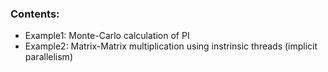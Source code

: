 ### Contents:
* Example1: Monte-Carlo calculation of PI
* Example2: Matrix-Matrix multiplication using instrinsic threads (implicit parallelism)
